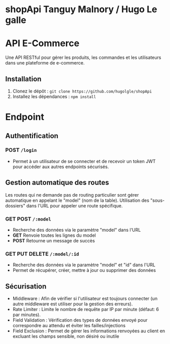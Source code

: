 # shopApi Tanguy Malnory / Hugo Le galle

# API E-Commerce

Une API RESTful pour gérer les produits, les commandes et les utilisateurs dans une plateforme de e-commerce.

## Installation

1. Clonez le dépôt : `git clone https://github.com/hugolgle/shopApi`
2. Installez les dépendances : `npm install`

# Endpoint

## Authentification

### **POST** `/login`

- Permet à un utilisateur de se connecter et de recevoir un token JWT pour accéder aux autres endpoints sécurisés.

## Gestion automatique des routes

Les routes qui ne demande pas de routing particulier sont gérer automatique en appelant le "model" (nom de la table).
Utilisation des "sous-dossiers" dans l'URL pour appeler une route spécifique.

### **GET** **POST** `/:model`

- Recherche des données via le paramètre "model" dans l'URL
- **GET** Renvoie toutes les lignes du model
- **POST** Retourne un message de succès

### **GET** **PUT** **DELETE** `/:model/:id`

- Recherche des données via le paramètre "model" et "id" dans l'URL
- Permet de récupérer, créer, mettre à jour ou supprimer des données

## Sécurisation

- Middleware : Afin de vérifier si l'utilisateur est toujours connecter (un autre middleware est utiliser pour la gestion des erreurs).
- Rate Limiter : Limite le nombre de requête par IP par minute (défaut: 6 par minutes).
- Field Validation : Vérification des types de données envoyé pour correspondre au attendu et éviter les failles/injections
- Field Exclusion : Permet de gérer les informations renvoyées au client en excluant les champs sensible, non désiré ou inutile
